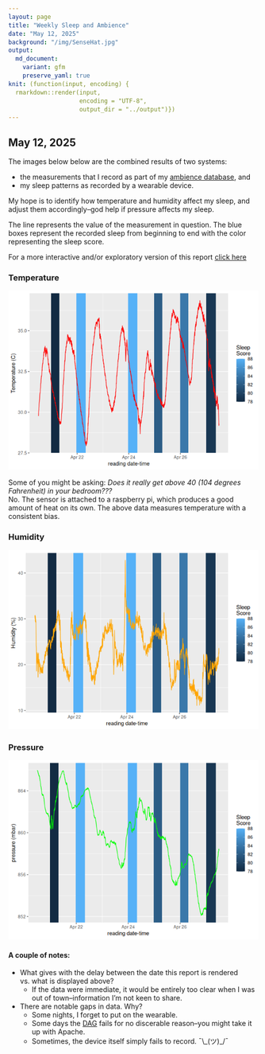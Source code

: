 ```yaml
---
layout: page
title: "Weekly Sleep and Ambience"
date: "May 12, 2025"
background: "/img/SenseHat.jpg"
output:
  md_document:
    variant: gfm
    preserve_yaml: true
knit: (function(input, encoding) {
  rmarkdown::render(input,
                    encoding = "UTF-8",
                    output_dir = "../output")})
---
```


## May 12, 2025

The images below below are the combined results of two systems:

- the measurements that I record as part of my [ambience
  database](https://snyderjo.github.io/ambience/), and  
- my sleep patterns as recorded by a wearable device.

My hope is to identify how temperature and humidity affect my sleep, and
adjust them accordingly–god help if pressure affects my sleep.

The line represents the value of the measurement in question. The blue
boxes represent the recorded sleep from beginning to end with the color
representing the sleep score.

For a more interactive and/or exploratory version of this report [click
here](weeklyReport.html)

### Temperature

![](images/Temperature-1.png)<!-- -->

Some of you might be asking: *Does it really get above 40 (104 degrees
Fahrenheit) in your bedroom???*  
No. The sensor is attached to a raspberry pi, which produces a good
amount of heat on its own. The above data measures temperature with a
consistent bias.

### Humidity

![](images/humidity-1.png)<!-- -->

### Pressure

![](images/pressure-1.png)<!-- -->

#### A couple of notes:

- What gives with the delay between the date this report is rendered
  vs. what is displayed above?
  - If the data were immediate, it would be entirely too clear when I
    was out of town–information I’m not keen to share.  
- There are notable gaps in data. Why?
  - Some nights, I forget to put on the wearable.  
  - Some days the
    [DAG](https://airflow.apache.org/docs/apache-airflow/1.10.9/concepts.html)
    fails for no discerable reason–you might take it up with Apache.  
  - Sometimes, the device itself simply fails to record. ¯\\\_(ツ)\_/¯
